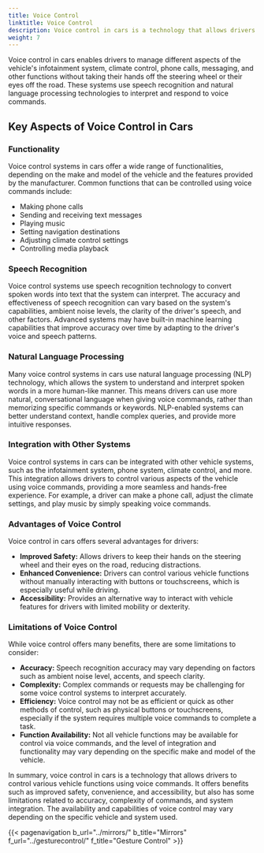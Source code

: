 ```yaml
---
title: Voice Control
linktitle: Voice Control
description: Voice control in cars is a technology that allows drivers to interact with various vehicle features and functions using voice commands.
weight: 7
---
```

<!-- markdownlint-disable MD033 -->

Voice control in cars enables drivers to manage different aspects of the vehicle's infotainment system, climate control, phone calls, messaging, and other functions without taking their hands off the steering wheel or their eyes off the road. These systems use speech recognition and natural language processing technologies to interpret and respond to voice commands.

## Key Aspects of Voice Control in Cars

### Functionality

Voice control systems in cars offer a wide range of functionalities, depending on the make and model of the vehicle and the features provided by the manufacturer. Common functions that can be controlled using voice commands include:

- Making phone calls
- Sending and receiving text messages
- Playing music
- Setting navigation destinations
- Adjusting climate control settings
- Controlling media playback

### Speech Recognition

Voice control systems use speech recognition technology to convert spoken words into text that the system can interpret. The accuracy and effectiveness of speech recognition can vary based on the system's capabilities, ambient noise levels, the clarity of the driver's speech, and other factors. Advanced systems may have built-in machine learning capabilities that improve accuracy over time by adapting to the driver's voice and speech patterns.

### Natural Language Processing

Many voice control systems in cars use natural language processing (NLP) technology, which allows the system to understand and interpret spoken words in a more human-like manner. This means drivers can use more natural, conversational language when giving voice commands, rather than memorizing specific commands or keywords. NLP-enabled systems can better understand context, handle complex queries, and provide more intuitive responses.

### Integration with Other Systems

Voice control systems in cars can be integrated with other vehicle systems, such as the infotainment system, phone system, climate control, and more. This integration allows drivers to control various aspects of the vehicle using voice commands, providing a more seamless and hands-free experience. For example, a driver can make a phone call, adjust the climate settings, and play music by simply speaking voice commands.

### Advantages of Voice Control

Voice control in cars offers several advantages for drivers:

- **Improved Safety:** Allows drivers to keep their hands on the steering wheel and their eyes on the road, reducing distractions.
- **Enhanced Convenience:** Drivers can control various vehicle functions without manually interacting with buttons or touchscreens, which is especially useful while driving.
- **Accessibility:** Provides an alternative way to interact with vehicle features for drivers with limited mobility or dexterity.

### Limitations of Voice Control

While voice control offers many benefits, there are some limitations to consider:

- **Accuracy:** Speech recognition accuracy may vary depending on factors such as ambient noise level, accents, and speech clarity.
- **Complexity:** Complex commands or requests may be challenging for some voice control systems to interpret accurately.
- **Efficiency:** Voice control may not be as efficient or quick as other methods of control, such as physical buttons or touchscreens, especially if the system requires multiple voice commands to complete a task.
- **Function Availability:** Not all vehicle functions may be available for control via voice commands, and the level of integration and functionality may vary depending on the specific make and model of the vehicle.

In summary, voice control in cars is a technology that allows drivers to control various vehicle functions using voice commands. It offers benefits such as improved safety, convenience, and accessibility, but also has some limitations related to accuracy, complexity of commands, and system integration. The availability and capabilities of voice control may vary depending on the specific vehicle and system used.

{{< pagenavigation b_url="../mirrors/" b_title="Mirrors" f_url="../gesturecontrol/" f_title="Gesture Control" >}}
